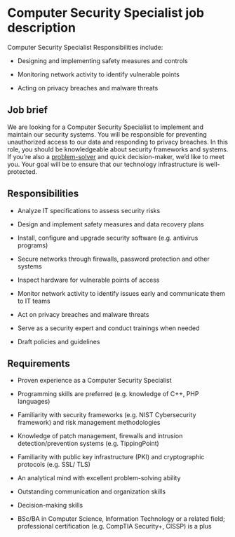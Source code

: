 # Computer Security Specialist job description
Computer Security Specialist Responsibilities include:
* Designing and implementing safety measures and controls

* Monitoring network activity to identify vulnerable points

* Acting on privacy breaches and malware threats


## Job brief

We are looking for a Computer Security Specialist to implement and maintain our security systems. You will be responsible for preventing unauthorized access to our data and responding to privacy breaches.
In this role, you should be knowledgeable about security frameworks and systems. If you’re also a <a href="https://resources.workable.com/problem-solving-interview-questions" target="_blank">problem-solver</a> and quick decision-maker, we’d like to meet you.
Your goal will be to ensure that our technology infrastructure is well-protected.


## Responsibilities

* Analyze IT specifications to assess security risks

* Design and implement safety measures and data recovery plans

* Install, configure and upgrade security software (e.g. antivirus programs)

* Secure networks through firewalls, password protection and other systems

* Inspect hardware for vulnerable points of access

* Monitor network activity to identify issues early and communicate them to IT teams

* Act on privacy breaches and malware threats

* Serve as a security expert and conduct trainings when needed

* Draft policies and guidelines


## Requirements

* Proven experience as a Computer Security Specialist

* Programming skills are preferred (e.g. knowledge of C++, PHP languages)

* Familiarity with security frameworks (e.g. NIST Cybersecurity framework) and risk management methodologies

* Knowledge of patch management, firewalls and intrusion detection/prevention systems (e.g. TippingPoint)

* Familiarity with public key infrastructure (PKI) and cryptographic protocols (e.g. SSL/ TLS)

* An analytical mind with excellent problem-solving ability

* Outstanding communication and organization skills

* Decision-making skills

* BSc/BA in Computer Science, Information Technology or a related field; professional certification (e.g. CompTIA Security+, CISSP) is a plus
